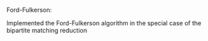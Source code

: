 Ford-Fulkerson: 

Implemented the Ford-Fulkerson algorithm in the special case of the bipartite matching reduction

